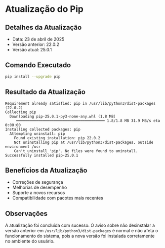 # Atualização do Pip

## Detalhes da Atualização
- Data: 23 de abril de 2025
- Versão anterior: 22.0.2
- Versão atual: 25.0.1

## Comando Executado
```bash
pip install --upgrade pip
```

## Resultado da Atualização
```
Requirement already satisfied: pip in /usr/lib/python3/dist-packages (22.0.2)
Collecting pip
  Downloading pip-25.0.1-py3-none-any.whl (1.8 MB)
     ━━━━━━━━━━━━━━━━━━━━━━━━━━━━━━━━━━━━━━━━ 1.8/1.8 MB 31.9 MB/s eta 0:00:00
Installing collected packages: pip
  Attempting uninstall: pip
    Found existing installation: pip 22.0.2
    Not uninstalling pip at /usr/lib/python3/dist-packages, outside environment /usr
    Can't uninstall 'pip'. No files were found to uninstall.
Successfully installed pip-25.0.1
```

## Benefícios da Atualização
- Correções de segurança
- Melhorias de desempenho
- Suporte a novos recursos
- Compatibilidade com pacotes mais recentes

## Observações
A atualização foi concluída com sucesso. O aviso sobre não desinstalar a versão anterior em `/usr/lib/python3/dist-packages` é normal e não afeta o funcionamento do sistema, pois a nova versão foi instalada corretamente no ambiente do usuário.
